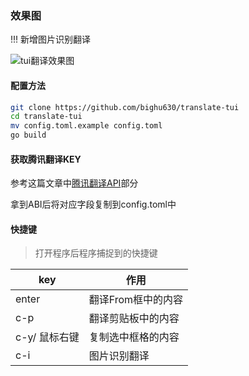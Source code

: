### 效果图

!!! 新增图片识别翻译

![tui翻译效果图](https://s1.ax1x.com/2023/08/06/pPAYaWj.png)

#### 配置方法

```sh
git clone https://github.com/bighu630/translate-tui
cd translate-tui
mv config.toml.example config.toml
go build
```

#### 获取腾讯翻译KEY

参考这篇文章中[腾讯翻译API](https://blog.csdn.net/weixin_44253490/article/details/126365385)部分

拿到ABI后将对应字段复制到config.toml中

#### 快捷键

> 打开程序后程序捕捉到的快捷键

| key           | 作用               |
| ------------- | ------------------ |
| enter         | 翻译From框中的内容 |
| c-p           | 翻译剪贴板中的内容 |
| c-y/ 鼠标右键 | 复制选中框格的内容 |
| c-i           | 图片识别翻译       |
